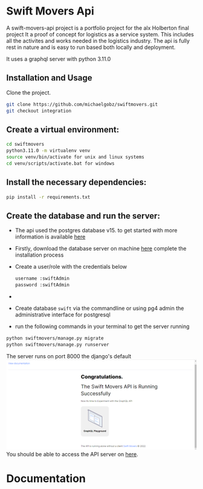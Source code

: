 # Swift Movers Api

A swift-movers-api project is a portfolio project for the alx Holberton final project 
It a proof of concept for logistics as a service system. This includes all the activites and works 
needed in the logistics industry. The api is fully rest in nature and is easy to run based both locally and deployment.

It uses a graphql server with python 3.11.0


## Installation and Usage
Clone the project.
```bash
git clone https://github.com/michaelgobz/swiftmovers.git
git checkout integration 
```
## Create a virtual environment:

```bash
cd swiftmovers
python3.11.0 -m virtualenv venv
source venv/bin/activate for unix and linux systems
cd venv/scripts/activate.bat for windows
```

## Install the necessary dependencies:
```bash
pip install -r requirements.txt
```

## Create the database and run the server:
- The api used the postgres database v15. to get started with more information is available [here](https://www.postgresql.org/docs/)
- Firstly, download the database server on machine [here](https://www.postgresql.org/download/) complete the installation process 
- Create a user/role with the credentials below

  ```bash
  username :swiftAdmin
  password :swiftAdmin
- ```
- Create database ```swift```  via the commandline or using pg4 admin the administrative interface for postgresql
- run the following commands in your terminal to get the server running

```bash
python swiftmovers/manage.py migrate
python swiftmovers/manage.py runserver
```
The server runs on port 8000 the django's default
![server splash screen](https://github.com/michaelgobz/swiftmovers/blob/master/img.png)
You should be able to access the API server on [here](http://localhost:8000/graphql/). 

# Documentation
